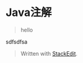
# Java注解


>hello

sdfsdfsa

> Written with [StackEdit](https://stackedit.io/).
<!--stackedit_data:
eyJoaXN0b3J5IjpbMTQ4MDYyNDQ5NCw4MzcxMDE5OThdfQ==
-->